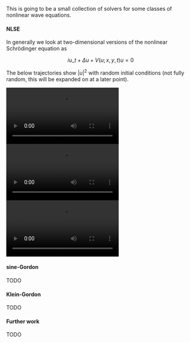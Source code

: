 This is going to be a small collection of solvers for
some classes of nonlinear wave equations.


#### NLSE

In generally we look at two-dimensional versions of the nonlinear Schrödinger equation as

$$ i u\_t + \Delta u + V(u; x, y, t) u = 0 $$

The below trajectories show $|u|^2$ with random initial conditions (not fully random, this
will be expanded on at a later point).

![](traj_3b0f7251_0000.mp4)
![](traj_7e40f6d2_0000.mp4)
![](traj_dfdf666c_0000.mp4)


#### sine-Gordon

TODO

#### Klein-Gordon

TODO

#### Further work

TODO

